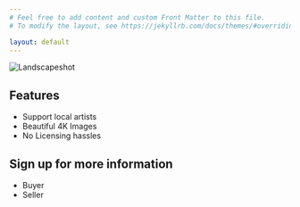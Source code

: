 ```yaml
---
# Feel free to add content and custom Front Matter to this file.
# To modify the layout, see https://jekyllrb.com/docs/themes/#overriding-theme-defaults

layout: default
---
```


![Landscapeshot](https://static01.nyt.com/images/2019/11/05/science/28TB-SUNSET1/merlin_163473282_fe17fc6b-78b6-4cdd-b301-6f63e6ebdd7a-superJumbo.jpg)

## Features
* Support local artists
* Beautiful 4K Images
* No Licensing hassles

## Sign up for more information 
 * Buyer
 * Seller
